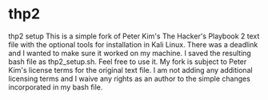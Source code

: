 # thp2
thp2 setup
This is a simple fork of Peter Kim's The Hacker's Playbook 2 text file with the optional tools for installation in Kali Linux.  There was a deadlink and I wanted to make sure it worked on my machine.  I saved the resulting bash file as thp2_setup.sh.  Feel free to use it.  My fork is subject to Peter Kim's license terms for the original text file.  I am not adding any additional licensing terms and I waive any rights as an author to the simple changes incorporated in my bash file.
